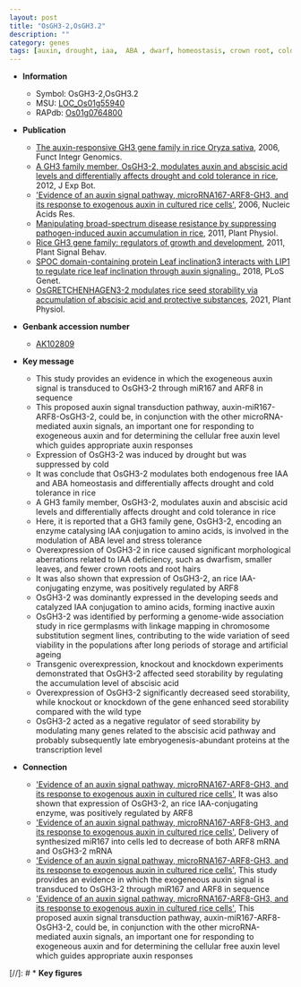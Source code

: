 ```yaml
---
layout: post
title: "OsGH3-2,OsGH3.2"
description: ""
category: genes
tags: [auxin, drought, iaa,  ABA , dwarf, homeostasis, crown root, cold tolerance, root, crown, root hair, seed, abscisic acid, IAA]
---
```


* **Information**  
    + Symbol: OsGH3-2,OsGH3.2  
    + MSU: [LOC_Os01g55940](http://rice.plantbiology.msu.edu/cgi-bin/ORF_infopage.cgi?orf=LOC_Os01g55940)  
    + RAPdb: [Os01g0764800](http://rapdb.dna.affrc.go.jp/viewer/gbrowse_details/irgsp1?name=Os01g0764800)  

* **Publication**  
    + [The auxin-responsive GH3 gene family in rice Oryza sativa](http://www.ncbi.nlm.nih.gov/pubmed?term=The+auxin-responsive+GH3+gene+family+in+rice+Oryza+sativa%5BTitle%5D), 2006, Funct Integr Genomics.
    + [A GH3 family member, OsGH3-2, modulates auxin and abscisic acid levels and differentially affects drought and cold tolerance in rice](http://www.ncbi.nlm.nih.gov/pubmed?term=A+GH3+family+member,+OsGH3-2,+modulates+auxin+and+abscisic+acid+levels+and+differentially+affects+drought+and+cold+tolerance+in+rice%5BTitle%5D), 2012, J Exp Bot.
    + ['Evidence of an auxin signal pathway, microRNA167-ARF8-GH3, and its response to exogenous auxin in cultured rice cells'](http://www.ncbi.nlm.nih.gov/pubmed?term='Evidence+of+an+auxin+signal+pathway,+microRNA167-ARF8-GH3,+and+its+response+to+exogenous+auxin+in+cultured+rice+cells'%5BTitle%5D), 2006, Nucleic Acids Res.
    + [Manipulating broad-spectrum disease resistance by suppressing pathogen-induced auxin accumulation in rice](http://www.ncbi.nlm.nih.gov/pubmed?term=Manipulating+broad-spectrum+disease+resistance+by+suppressing+pathogen-induced+auxin+accumulation+in+rice%5BTitle%5D), 2011, Plant Physiol.
    + [Rice GH3 gene family: regulators of growth and development](http://www.ncbi.nlm.nih.gov/pubmed?term=Rice+GH3+gene+family:+regulators+of+growth+and+development%5BTitle%5D), 2011, Plant Signal Behav.
    + [SPOC domain-containing protein Leaf inclination3 interacts with LIP1 to regulate rice leaf inclination through auxin signaling.](http://www.ncbi.nlm.nih.gov/pubmed?term=SPOC+domain-containing+protein+Leaf+inclination3+interacts+with+LIP1+to+regulate+rice+leaf+inclination+through+auxin+signaling.%5BTitle%5D), 2018, PLoS Genet.
    + [OsGRETCHENHAGEN3-2 modulates rice seed storability via accumulation of abscisic acid and protective substances](http://www.ncbi.nlm.nih.gov/pubmed?term=OsGRETCHENHAGEN3-2+modulates+rice+seed+storability+via+accumulation+of+abscisic+acid+and+protective+substances%5BTitle%5D), 2021, Plant Physiol.

* **Genbank accession number**  
    + [AK102809](http://www.ncbi.nlm.nih.gov/nuccore/AK102809)

* **Key message**  
    + This study provides an evidence in which the exogeneous auxin signal is transduced to OsGH3-2 through miR167 and ARF8 in sequence
    + This proposed auxin signal transduction pathway, auxin-miR167-ARF8-OsGH3-2, could be, in conjunction with the other microRNA-mediated auxin signals, an important one for responding to exogeneous auxin and for determining the cellular free auxin level which guides appropriate auxin responses
    + Expression of OsGH3-2 was induced by drought but was suppressed by cold
    + It was conclude that OsGH3-2 modulates both endogenous free IAA and ABA homeostasis and differentially affects drought and cold tolerance in rice
    + A GH3 family member, OsGH3-2, modulates auxin and abscisic acid levels and differentially affects drought and cold tolerance in rice
    + Here, it is reported that a GH3 family gene, OsGH3-2, encoding an enzyme catalysing IAA conjugation to amino acids, is involved in the modulation of ABA level and stress tolerance
    + Overexpression of OsGH3-2 in rice caused significant morphological aberrations related to IAA deficiency, such as dwarfism, smaller leaves, and fewer crown roots and root hairs
    + It was also shown that expression of OsGH3-2, an rice IAA-conjugating enzyme, was positively regulated by ARF8
    + OsGH3-2 was dominantly expressed in the developing seeds and catalyzed IAA conjugation to amino acids, forming inactive auxin
    + OsGH3-2 was identified by performing a genome-wide association study in rice germplasms with linkage mapping in chromosome substitution segment lines, contributing to the wide variation of seed viability in the populations after long periods of storage and artificial ageing
    + Transgenic overexpression, knockout and knockdown experiments demonstrated that OsGH3-2 affected seed storability by regulating the accumulation level of abscisic acid
    + Overexpression of OsGH3-2 significantly decreased seed storability, while knockout or knockdown of the gene enhanced seed storability compared with the wild type
    + OsGH3-2 acted as a negative regulator of seed storability by modulating many genes related to the abscisic acid pathway and probably subsequently late embryogenesis-abundant proteins at the transcription level

* **Connection**  
    + ['Evidence of an auxin signal pathway, microRNA167-ARF8-GH3, and its response to exogenous auxin in cultured rice cells'](http://www.ncbi.nlm.nih.gov/pubmed?term='Evidence+of+an+auxin+signal+pathway,+microRNA167-ARF8-GH3,+and+its+response+to+exogenous+auxin+in+cultured+rice+cells'%5BTitle%5D), It was also shown that expression of OsGH3-2, an rice IAA-conjugating enzyme, was positively regulated by ARF8
    + ['Evidence of an auxin signal pathway, microRNA167-ARF8-GH3, and its response to exogenous auxin in cultured rice cells'](http://www.ncbi.nlm.nih.gov/pubmed?term='Evidence+of+an+auxin+signal+pathway,+microRNA167-ARF8-GH3,+and+its+response+to+exogenous+auxin+in+cultured+rice+cells'%5BTitle%5D), Delivery of synthesized miR167 into cells led to decrease of both ARF8 mRNA and OsGH3-2 mRNA
    + ['Evidence of an auxin signal pathway, microRNA167-ARF8-GH3, and its response to exogenous auxin in cultured rice cells'](http://www.ncbi.nlm.nih.gov/pubmed?term='Evidence+of+an+auxin+signal+pathway,+microRNA167-ARF8-GH3,+and+its+response+to+exogenous+auxin+in+cultured+rice+cells'%5BTitle%5D), This study provides an evidence in which the exogeneous auxin signal is transduced to OsGH3-2 through miR167 and ARF8 in sequence
    + ['Evidence of an auxin signal pathway, microRNA167-ARF8-GH3, and its response to exogenous auxin in cultured rice cells'](http://www.ncbi.nlm.nih.gov/pubmed?term='Evidence+of+an+auxin+signal+pathway,+microRNA167-ARF8-GH3,+and+its+response+to+exogenous+auxin+in+cultured+rice+cells'%5BTitle%5D), This proposed auxin signal transduction pathway, auxin-miR167-ARF8-OsGH3-2, could be, in conjunction with the other microRNA-mediated auxin signals, an important one for responding to exogeneous auxin and for determining the cellular free auxin level which guides appropriate auxin responses

[//]: # * **Key figures**  


